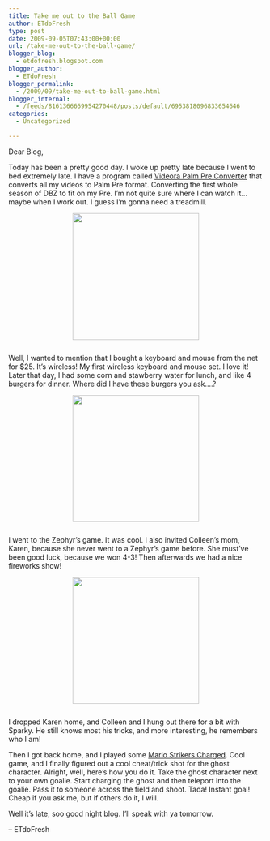 ```yaml
---
title: Take me out to the Ball Game
author: ETdoFresh
type: post
date: 2009-09-05T07:43:00+00:00
url: /take-me-out-to-the-ball-game/
blogger_blog:
  - etdofresh.blogspot.com
blogger_author:
  - ETdoFresh
blogger_permalink:
  - /2009/09/take-me-out-to-ball-game.html
blogger_internal:
  - /feeds/8161366669954270448/posts/default/6953818096833654646
categories:
  - Uncategorized

---
```

Dear Blog,

Today has been a pretty good day. I woke up pretty late because I went to bed extremely late. I have a program called [Videora Palm Pre Converter][1] that converts all my videos to Palm Pre format. Converting the first whole season of DBZ to fit on my Pre. I&#8217;m not quite sure where I can watch it&#8230; maybe when I work out. I guess I&#8217;m gonna need a treadmill.

[<img style="display:block; margin:0px auto 10px; text-align:center;cursor:pointer; cursor:hand;width: 250px;" src="http://2.bp.blogspot.com/_yEPuIWl8ybE/SqIX8z_aK8I/AAAAAAAAAdw/KB3bz6JbS1U/s400/CIMG0007.jpg" border="0" alt="" id="BLOGGER_PHOTO_ID_5377887238549547970" />][2]  
Well, I wanted to mention that I bought a keyboard and mouse from the net for $25. It&#8217;s wireless! My first wireless keyboard and mouse set. I love it! Later that day, I had some corn and stawberry water for lunch, and like 4 burgers for dinner. Where did I have these burgers you ask&#8230;.?

[<img style="display:block; margin:0px auto 10px; text-align:center;cursor:pointer; cursor:hand;width: 250px;" src="http://3.bp.blogspot.com/_yEPuIWl8ybE/SqIX9YTJo0I/AAAAAAAAAd4/AXcqWxA788Q/s400/CIMG0008.jpg" border="0" alt="" id="BLOGGER_PHOTO_ID_5377887248296026946" />][3]  
I went to the Zephyr&#8217;s game. It was cool. I also invited Colleen&#8217;s mom, Karen, because she never went to a Zephyr&#8217;s game before. She must&#8217;ve been good luck, because we won 4-3! Then afterwards we had a nice fireworks show!

[<img style="display:block; margin:0px auto 10px; text-align:center;cursor:pointer; cursor:hand;width: 250px;" src="http://3.bp.blogspot.com/_yEPuIWl8ybE/SqIX954vZzI/AAAAAAAAAeA/2zWRp8XBnvA/s400/CIMG0027.jpg" border="0" alt="" id="BLOGGER_PHOTO_ID_5377887257312061234" />][4]  
I dropped Karen home, and Colleen and I hung out there for a bit with Sparky. He still knows most his tricks, and more interesting, he remembers who I am!

Then I got back home, and I played some [Mario Strikers Charged][5]. Cool game, and I finally figured out a cool cheat/trick shot for the ghost character. Alright, well, here&#8217;s how you do it. Take the ghost character next to your own goalie. Start charging the ghost and then teleport into the goalie. Pass it to someone across the field and shoot. Tada! Instant goal! Cheap if you ask me, but if others do it, I will.

Well it&#8217;s late, soo good night blog. I&#8217;ll speak with ya tomorrow.

&#8211; ETdoFresh

 [1]: http://www.videora.com/en-us/Converter/palm-pre/
 [2]: http://2.bp.blogspot.com/_yEPuIWl8ybE/SqIX8z_aK8I/AAAAAAAAAdw/KB3bz6JbS1U/s1600/CIMG0007.jpg
 [3]: http://3.bp.blogspot.com/_yEPuIWl8ybE/SqIX9YTJo0I/AAAAAAAAAd4/AXcqWxA788Q/s1600/CIMG0008.jpg
 [4]: http://3.bp.blogspot.com/_yEPuIWl8ybE/SqIX954vZzI/AAAAAAAAAeA/2zWRp8XBnvA/s1600/CIMG0027.jpg
 [5]: http://www.supermariostrikers.com/
